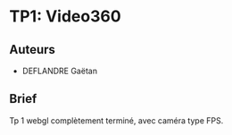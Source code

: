 TP1: Video360
=============


## Auteurs

 - DEFLANDRE Gaëtan

## Brief

Tp 1 webgl complètement terminé, avec caméra type FPS.
